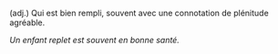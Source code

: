 (adj.) Qui est bien rempli, souvent avec une connotation de plénitude agréable.

*Un enfant replet est souvent en bonne santé.*
